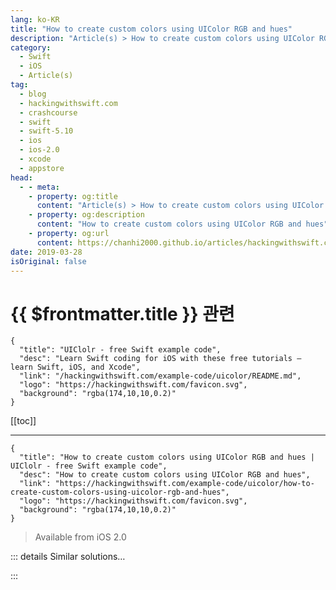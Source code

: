```yaml
---
lang: ko-KR
title: "How to create custom colors using UIColor RGB and hues"
description: "Article(s) > How to create custom colors using UIColor RGB and hues"
category:
  - Swift
  - iOS
  - Article(s)
tag: 
  - blog
  - hackingwithswift.com
  - crashcourse
  - swift
  - swift-5.10
  - ios
  - ios-2.0
  - xcode
  - appstore
head:
  - - meta:
    - property: og:title
      content: "Article(s) > How to create custom colors using UIColor RGB and hues"
    - property: og:description
      content: "How to create custom colors using UIColor RGB and hues"
    - property: og:url
      content: https://chanhi2000.github.io/articles/hackingwithswift.com/example-code/uicolor/how-to-create-custom-colors-using-uicolor-rgb-and-hues.html
date: 2019-03-28
isOriginal: false
---
```


# {{ $frontmatter.title }} 관련

```component VPCard
{
  "title": "UIClolr - free Swift example code",
  "desc": "Learn Swift coding for iOS with these free tutorials – learn Swift, iOS, and Xcode",
  "link": "/hackingwithswift.com/example-code/uicolor/README.md",
  "logo": "https://hackingwithswift.com/favicon.svg",
  "background": "rgba(174,10,10,0.2)"
}
```

[[toc]]

---

```component VPCard
{
  "title": "How to create custom colors using UIColor RGB and hues | UIClolr - free Swift example code",
  "desc": "How to create custom colors using UIColor RGB and hues",
  "link": "https://hackingwithswift.com/example-code/uicolor/how-to-create-custom-colors-using-uicolor-rgb-and-hues",
  "logo": "https://hackingwithswift.com/favicon.svg",
  "background": "rgba(174,10,10,0.2)"
}
```

> Available from iOS 2.0

<!-- TODO: 작성 -->

<!-- 
Although there are quite a few built-in UIColors, you'll want to create your own very frequently. This can be done in a number of ways, but the most common is specifying individual values for red, green, blue and alpha, like this:

```swift
let col1 = UIColor(red: 1, green: 0, blue: 0, alpha: 1)
```

Each of those numbers need to be between 0 and 1.

An alternative way is to specify color values as hue, saturation and brightness, or HSB. Hue is a value between 0 and 1 on a color wheel, where 0 and 1 are both red. Saturation is how deep the color should be (so 0 is just gray) and brightness is how light the shade should be.

Here's how it's done:

```swift
let col2 = UIColor(hue: 0, saturation: 0.66, brightness: 0.66, alpha: 1)
let col3 = UIColor(hue: 0.25, saturation: 0.66, brightness: 0.66, alpha: 1)
let col4 = UIColor(hue: 0.5, saturation: 0.66, brightness: 0.66, alpha: 1)
let col5 = UIColor(hue: 0.75, saturation: 0.66, brightness: 0.66, alpha: 1)
```

The advantage to using HSB rather than RGB is that you can generate very similar colors by keeping the saturation and brightness constant and changing only the hue – the code above generates some nice pastel shades of red, green, cyan and magenta, for example.

-->

::: details Similar solutions…

<!--
/quick-start/swiftui/swiftui-tips-and-tricks">SwiftUI tips and tricks 
/quick-start/swiftui/all-swiftui-property-wrappers-explained-and-compared">All SwiftUI property wrappers explained and compared 
/example-code/uikit/how-to-create-live-playgrounds-in-xcode">How to create live playgrounds in Xcode 
/quick-start/swiftui/how-to-create-new-colors-by-blending-two-other-swiftui-colors">How to create new colors by blending two other SwiftUI colors 
/example-code/games/how-to-create-a-random-terrain-tile-map-using-sktilemapnode-and-gkperlinnoisesource">How to create a random terrain tile map using SKTileMapNode and GKPerlinNoiseSource</a>
-->

:::

